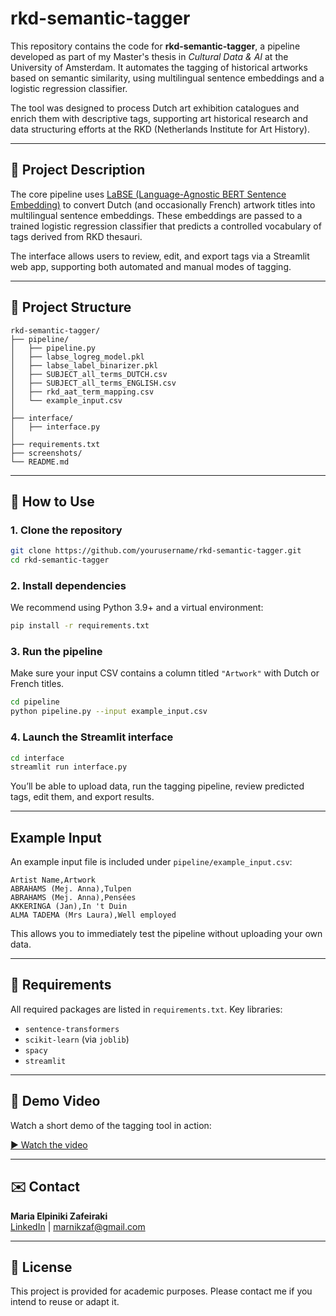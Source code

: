 # rkd-semantic-tagger

This repository contains the code for **rkd-semantic-tagger**, a pipeline developed as part of my Master's thesis in *Cultural Data & AI* at the University of Amsterdam. It automates the tagging of historical artworks based on semantic similarity, using multilingual sentence embeddings and a logistic regression classifier.

The tool was designed to process Dutch art exhibition catalogues and enrich them with descriptive tags, supporting art historical research and data structuring efforts at the RKD (Netherlands Institute for Art History).

---

## 📌 Project Description

The core pipeline uses [LaBSE (Language-Agnostic BERT Sentence Embedding)](https://tfhub.dev/google/LaBSE/1) to convert Dutch (and occasionally French) artwork titles into multilingual sentence embeddings. These embeddings are passed to a trained logistic regression classifier that predicts a controlled vocabulary of tags derived from RKD thesauri.

The interface allows users to review, edit, and export tags via a Streamlit web app, supporting both automated and manual modes of tagging.

---

## 📁 Project Structure

```
rkd-semantic-tagger/
├── pipeline/
│   ├── pipeline.py
│   ├── labse_logreg_model.pkl
│   ├── labse_label_binarizer.pkl
│   ├── SUBJECT_all_terms_DUTCH.csv
│   ├── SUBJECT_all_terms_ENGLISH.csv
│   ├── rkd_aat_term_mapping.csv
│   └── example_input.csv
│
├── interface/
│   ├── interface.py
│
├── requirements.txt
├── screenshots/
└── README.md
```

---

## 🚀 How to Use

### 1. Clone the repository

```bash
git clone https://github.com/yourusername/rkd-semantic-tagger.git
cd rkd-semantic-tagger
```

### 2. Install dependencies

We recommend using Python 3.9+ and a virtual environment:

```bash
pip install -r requirements.txt
```

### 3. Run the pipeline

Make sure your input CSV contains a column titled `"Artwork"` with Dutch or French titles.

```bash
cd pipeline
python pipeline.py --input example_input.csv
```

### 4. Launch the Streamlit interface

```bash
cd interface
streamlit run interface.py
```

You’ll be able to upload data, run the tagging pipeline, review predicted tags, edit them, and export results.

---

## Example Input

An example input file is included under `pipeline/example_input.csv`:

```csv
Artist Name,Artwork
ABRAHAMS (Mej. Anna),Tulpen
ABRAHAMS (Mej. Anna),Pensées
AKKERINGA (Jan),In 't Duin
ALMA TADEMA (Mrs Laura),Well employed
```

This allows you to immediately test the pipeline without uploading your own data.

---

## 📄 Requirements

All required packages are listed in `requirements.txt`. Key libraries:
- `sentence-transformers`
- `scikit-learn` (via `joblib`)
- `spacy`
- `streamlit`

---

## 🎥 Demo Video

Watch a short demo of the tagging tool in action:

[▶️ Watch the video](https://drive.google.com/file/d/1ADH8aDXvNWzVFxZ-QoGr_0MXIhfTh3zg/view?usp=sharing)

---

## ✉️ Contact

**Maria Elpiniki Zafeiraki**  
[LinkedIn](https://www.linkedin.com/in/marnikzaf) | [marnikzaf@gmail.com](mailto:marnikzaf@gmail.com)

---

## 📝 License

This project is provided for academic purposes. Please contact me if you intend to reuse or adapt it.